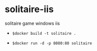 # solitaire-iis

solitaire game windows iis


 * `$docker build -t solitaire .`

 * `$docker run -d -p 8080:80 solitaire`
